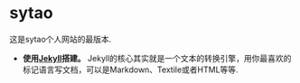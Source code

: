 # sytao

这是sytao个人网站的最版本.

- **使用[Jekyll](http://jekyllbootstrap.com/)搭建。**
  Jekyll的核心其实就是一个文本的转换引擎，用你最喜欢的标记语言写文档，可以是Markdown、Textile或者HTML等等.